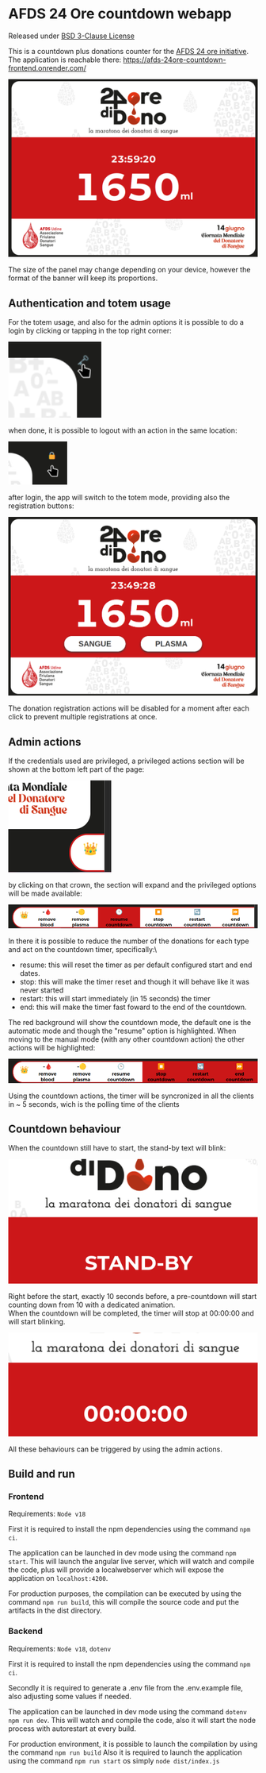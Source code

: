 # AFDS 24 Ore countdown webapp

Released under [BSD 3-Clause License](LICENSE.md)

This is a countdown plus donations counter for the [AFDS 24 ore initiative](https://www.portaledeldono.it/news/news/presentazione-24-ore-del-dono/).
The application is reachable there: https://afds-24ore-countdown-frontend.onrender.com/

![display mode](./docs/mode-display.png)

The size of the panel may change depending on your device, however the format of the banner will keep its proportions.

## Authentication and totem usage

For the totem usage, and also for the admin options it is possible to do a login by clicking or tapping in the top right corner:

![login button](./docs/login.png)

when done, it is possible to logout with an action in the same location:

![logout button](./docs/logout.png)

after login, the app will switch to the totem mode, providing also the registration buttons:

![totem mode](./docs/mode-totem.png)

The donation registration actions will be disabled for a moment after each click to prevent multiple registrations at once.

## Admin actions

If the credentials used are privileged, a privileged actions section will be shown at the bottom left part of the page:

![admin actions show](./docs/admin-actions-show.png)

by clicking on that crown, the section will expand and the privileged options will be made available:

![admin actions](./docs/admin-actions-all.png)

In there it is possible to reduce the number of the donations for each type and act on the countdown timer, specifically:\
* resume: this will reset the timer as per default configured start and end dates.
* stop: this will make the timer reset and though it will behave like it was never started
* restart: this will start immediately (in 15 seconds) the timer
* end: this will make the timer fast foward to the end of the countdown.

The red background will show the countdown mode, the default one is the automatic mode and though the "resume" option is highlighted.
When moving to the manual mode (with any other countdown action) the other actions will be highlighted:

![admin actions manual countdown mode](./docs/admin-actions-manual-countdown-mode.png)

Using the countdown actions, the timer will be syncronized in all the clients in ~ 5 seconds, wich is the polling time of the clients

## Countdown behaviour

When the countdown still have to start, the stand-by text will blink:

![stand by](./docs/countdown-before-start.png)

Right before the start, exactly 10 seconds before, a pre-countdown will start counting down from 10 with a dedicated animation.\
When the countdown will be completed, the timer will stop at 00:00:00 and will start blinking.

![end](./docs/countdown-after-end.png)

All these behaviours can be triggered by using the admin actions.

## Build and run

### Frontend

Requirements: `Node v18`

First it is required to install the npm dependencies using the command `npm ci`.

The application can be launched in dev mode using the command `npm start`.
This will launch the angular live server, which will watch and compile the code, plus will provide a localwebserver which will expose the application on `localhost:4200`.

For production purposes, the compilation can be executed by using the command `npm run build`, this will compile the source code and put the artifacts in the dist directory.

### Backend

Requirements: `Node v18`, `dotenv`

First it is required to install the npm dependencies using the command `npm ci`.

Secondly it is required to generate a .env file from the .env.example file, also adjusting some values if needed.

The application can be launched in dev mode using the command `dotenv npm run dev`. This will watch and compile the code, also it will start the node process with autorestart at every build.

For production environment, it is possible to launch the compilation by using the command `npm run build`
Also it is required to launch the application using the command `npm run start` os simply `node dist/index.js`